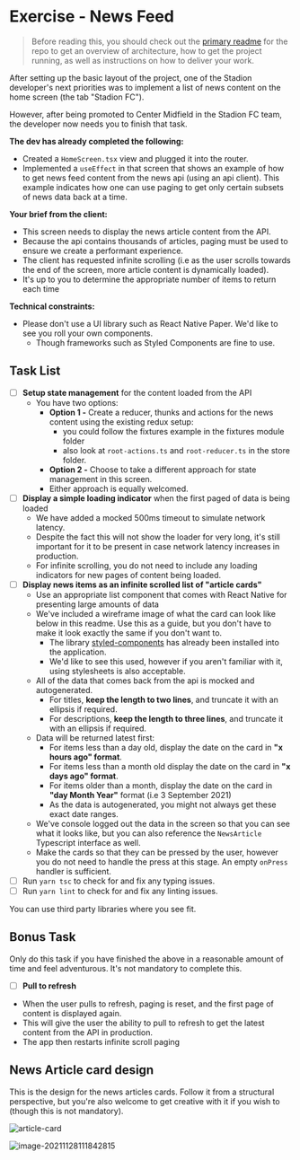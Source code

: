 # Exercise - News Feed

> Before reading this, you should check out the [primary readme](./readme.md) for the repo to get an overview of architecture, how to get the project running, as well as instructions on how to deliver your work.

After setting up the basic layout of the project, one of the Stadion developer's next priorities was to implement a list of news content on the home screen (the tab "Stadion FC").

However, after being promoted to Center Midfield in the Stadion FC team, the developer now needs you to finish that task.

**The dev has already completed the following:**

- Created a `HomeScreen.tsx` view and plugged it into the router.
- Implemented a `useEffect` in that screen that shows an example of how to get news feed content from the news api (using an api client). This example indicates how one can use paging to get only certain subsets of news data back at a time.

**Your brief from the client:**

- This screen needs to display the news article content from the API.
- Because the api contains thousands of articles, paging must be used to ensure we create a performant experience.
- The client has requested infinite scrolling (i.e as the user scrolls towards the end of the screen, more article content is dynamically loaded).
- It's up to you to determine the appropriate number of items to return each time 

**Technical constraints:**

- Please don't use a UI library such as React Native Paper. We'd like to see you roll your own components.
  - Though frameworks such as Styled Components are fine to use.

## Task List

- [ ] **Setup state management** for the content loaded from the API
  - You have two options:
    - **Option 1 -** Create a reducer, thunks and actions for the news content using the existing redux setup:
      - you could follow the fixtures example in the fixtures module folder
      - also look at `root-actions.ts` and `root-reducer.ts` in the store folder.
    - **Option 2 -** Choose to take a different approach for state management in this screen.
    - Either approach is equally welcomed.
- [ ] **Display a simple loading indicator** when the first paged of data is being loaded
  - We have added a mocked 500ms timeout to simulate network latency.
  - Despite the fact this will not show the loader for very long, it's still important for it to be present in case network latency increases in production.
  - For infinite scrolling, you do not need to include any loading indicators for new pages of content being loaded.
- [ ] **Display news items as an infinite scrolled list of "article cards"**
  - Use an appropriate list component that comes with React Native for presenting large amounts of data
  - We've included a wireframe image of what the card can look like below in this readme. Use this as a guide, but you don't have to make it look exactly the same if you don't want to.
    - The library [styled-components](https://styled-components.com) has already been installed into the application.
    - We'd like to see this used, however if you aren't familiar with it, using stylesheets is also acceptable.
  - All of the data that comes back from the api is mocked and autogenerated.
    - For titles, **keep the length to two lines**, and truncate it with an ellipsis if required.
    - For descriptions, **keep the length to three lines**, and truncate it with an ellipsis if required.
  - Data will be returned latest first:
    - For items less than a day old, display the date on the card in **"x hours ago" format**.
    - For items less than a month old display the date on the card in **"x days ago" format**.
    - For items older than a month, display the date on the card in **"day Month Year"** format (i.e 3 September 2021)
    - As the data is autogenerated, you might not always get these exact date ranges.
  - We've console logged out the data in the screen so that you can see what it looks like, but you can also reference the `NewsArticle` Typescript interface as well.
  - Make the cards so that they can be pressed by the user, however you do not need to handle the press at this stage. An empty `onPress` handler is sufficient.
- [ ] Run `yarn tsc` to check for and fix any typing issues.
- [ ] Run `yarn lint` to check for and fix any linting issues.

You can use third party libraries where you see fit.

## Bonus Task

Only do this task if you have finished the above in a reasonable amount of time and feel adventurous. It's not mandatory to complete this.

- [ ] **Pull to refresh**
- When the user pulls to refresh, paging is reset, and the first page of content is displayed again.
- This will give the user the ability to pull to refresh to get the latest content from the API in production.
- The app then restarts infinite scroll paging

## News Article card design

This is the design for the news articles cards. Follow it from a structural perspective, but you're also welcome to get creative with it if you wish to (though this is not mandatory).

![article-card](./article-card.png)







![image-20211128111842815](./image-20211128111842815.png)
